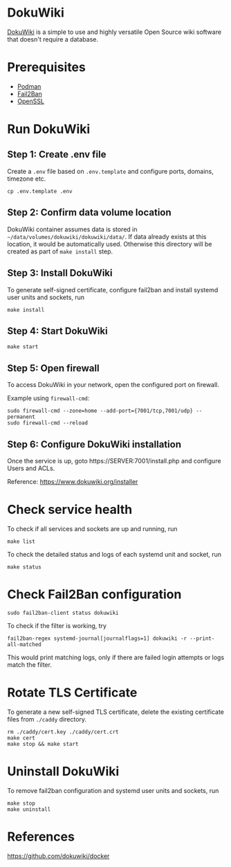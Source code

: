 # DokuWiki

[DokuWiki](https://www.dokuwiki.org/) is a simple to use and highly versatile Open Source wiki software that doesn't require a database.

# Prerequisites

-   [Podman](https://podman.io/)
-   [Fail2Ban](https://github.com/fail2ban/fail2ban)
-   [OpenSSL](https://www.openssl.org/)

# Run DokuWiki

## Step 1: Create .env file

Create a `.env` file based on `.env.template` and configure ports, domains, timezone etc.

```
cp .env.template .env
```

## Step 2: Confirm data volume location

DokuWiki container assumes data is stored in `~/data/volumes/dokuwiki/dokuwiki/data/`. If data already exists at this location, it would be automatically used. Otherwise this directory will be created as part of `make install` step.

## Step 3: Install DokuWiki

To generate self-signed certificate, configure fail2ban and install systemd user units and sockets, run

```
make install
```

## Step 4: Start DokuWiki

```
make start
```

## Step 5: Open firewall

To access DokuWiki in your network, open the configured port on firewall.

Example using `firewall-cmd`:

```
sudo firewall-cmd --zone=home --add-port={7001/tcp,7001/udp} --permanent
sudo firewall-cmd --reload
```

## Step 6: Configure DokuWiki installation

Once the service is up, goto https://SERVER:7001/install.php and configure Users and ACLs.

Reference: https://www.dokuwiki.org/installer

# Check service health

To check if all services and sockets are up and running, run

```
make list
```

To check the detailed status and logs of each systemd unit and socket, run

```
make status
```

# Check Fail2Ban configuration

```
sudo fail2ban-client status dokuwiki
```

To check if the filter is working, try

```
fail2ban-regex systemd-journal[journalflags=1] dokuwiki -r --print-all-matched
```

This would print matching logs, only if there are failed login attempts or logs match the filter.

# Rotate TLS Certificate

To generate a new self-signed TLS certificate, delete the existing certificate files from `./caddy` directory.

```
rm ./caddy/cert.key ./caddy/cert.crt
make cert
make stop && make start
```

# Uninstall DokuWiki

To remove fail2ban configuration and systemd user units and sockets, run

```
make stop
make uninstall
```

# References

https://github.com/dokuwiki/docker

